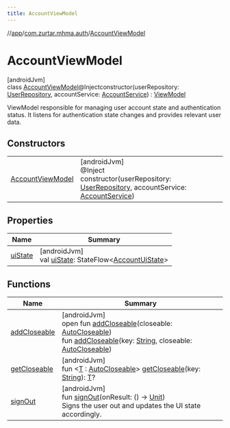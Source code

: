 ```yaml
---
title: AccountViewModel
---
```

//[app](../../../index.html)/[com.zurtar.mhma.auth](../index.html)/[AccountViewModel](index.html)



# AccountViewModel



[androidJvm]\
class [AccountViewModel](index.html)@Injectconstructor(userRepository: [UserRepository](../../com.zurtar.mhma.data/-user-repository/index.html), accountService: [AccountService](../-account-service/index.html)) : [ViewModel](https://developer.android.com/reference/kotlin/androidx/lifecycle/ViewModel.html)

ViewModel responsible for managing user account state and authentication status. It listens for authentication state changes and provides relevant user data.



## Constructors


| | |
|---|---|
| [AccountViewModel](-account-view-model.html) | [androidJvm]<br>@Inject<br>constructor(userRepository: [UserRepository](../../com.zurtar.mhma.data/-user-repository/index.html), accountService: [AccountService](../-account-service/index.html)) |


## Properties


| Name | Summary |
|---|---|
| [uiState](ui-state.html) | [androidJvm]<br>val [uiState](ui-state.html): StateFlow&lt;[AccountUiState](../-account-ui-state/index.html)&gt; |


## Functions


| Name | Summary |
|---|---|
| [addCloseable](../../com.zurtar.mhma.util/-navigation-view-model/index.html#383812252%2FFunctions%2F-451970049) | [androidJvm]<br>open fun [addCloseable](../../com.zurtar.mhma.util/-navigation-view-model/index.html#383812252%2FFunctions%2F-451970049)(closeable: [AutoCloseable](https://developer.android.com/reference/kotlin/java/lang/AutoCloseable.html))<br>fun [addCloseable](../../com.zurtar.mhma.util/-navigation-view-model/index.html#1722490497%2FFunctions%2F-451970049)(key: [String](https://kotlinlang.org/api/core/kotlin-stdlib/kotlin/-string/index.html), closeable: [AutoCloseable](https://developer.android.com/reference/kotlin/java/lang/AutoCloseable.html)) |
| [getCloseable](../../com.zurtar.mhma.util/-navigation-view-model/index.html#1102255800%2FFunctions%2F-451970049) | [androidJvm]<br>fun &lt;[T](../../com.zurtar.mhma.util/-navigation-view-model/index.html#1102255800%2FFunctions%2F-451970049) : [AutoCloseable](https://developer.android.com/reference/kotlin/java/lang/AutoCloseable.html)&gt; [getCloseable](../../com.zurtar.mhma.util/-navigation-view-model/index.html#1102255800%2FFunctions%2F-451970049)(key: [String](https://kotlinlang.org/api/core/kotlin-stdlib/kotlin/-string/index.html)): [T](../../com.zurtar.mhma.util/-navigation-view-model/index.html#1102255800%2FFunctions%2F-451970049)? |
| [signOut](sign-out.html) | [androidJvm]<br>fun [signOut](sign-out.html)(onResult: () -&gt; [Unit](https://kotlinlang.org/api/core/kotlin-stdlib/kotlin/-unit/index.html))<br>Signs the user out and updates the UI state accordingly. |
